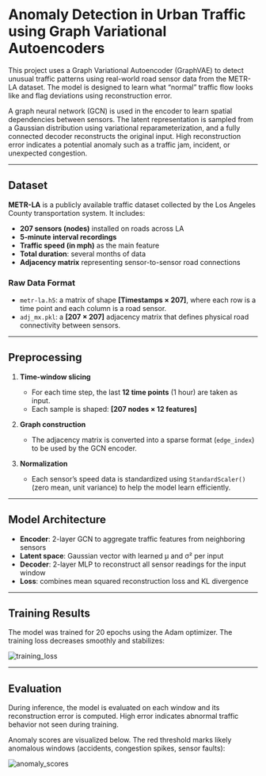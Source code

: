 # Anomaly Detection in Urban Traffic using Graph Variational Autoencoders

This project uses a Graph Variational Autoencoder (GraphVAE) to detect unusual traffic patterns using real-world road sensor data from the METR-LA dataset. The model is designed to learn what “normal” traffic flow looks like and flag deviations using reconstruction error.

A graph neural network (GCN) is used in the encoder to learn spatial dependencies between sensors. The latent representation is sampled from a Gaussian distribution using variational reparameterization, and a fully connected decoder reconstructs the original input. High reconstruction error indicates a potential anomaly such as a traffic jam, incident, or unexpected congestion.

---

## Dataset

**METR-LA** is a publicly available traffic dataset collected by the Los Angeles County transportation system. It includes:

* **207 sensors (nodes)** installed on roads across LA
* **5-minute interval recordings**
* **Traffic speed (in mph)** as the main feature
* **Total duration**: several months of data
* **Adjacency matrix** representing sensor-to-sensor road connections

### Raw Data Format

* `metr-la.h5`: a matrix of shape **\[Timestamps × 207]**, where each row is a time point and each column is a road sensor.
* `adj_mx.pkl`: a **\[207 × 207]** adjacency matrix that defines physical road connectivity between sensors.

---

## Preprocessing

1. **Time-window slicing**

   * For each time step, the last **12 time points** (1 hour) are taken as input.
   * Each sample is shaped: **\[207 nodes × 12 features]**

2. **Graph construction**

   * The adjacency matrix is converted into a sparse format (`edge_index`) to be used by the GCN encoder.

3. **Normalization**

   * Each sensor’s speed data is standardized using `StandardScaler()` (zero mean, unit variance) to help the model learn efficiently.

---

## Model Architecture

* **Encoder**: 2-layer GCN to aggregate traffic features from neighboring sensors
* **Latent space**: Gaussian vector with learned μ and σ² per input
* **Decoder**: 2-layer MLP to reconstruct all sensor readings for the input window
* **Loss**: combines mean squared reconstruction loss and KL divergence

---

## Training Results

The model was trained for 20 epochs using the Adam optimizer. The training loss decreases smoothly and stabilizes:

![training_loss](https://github.com/user-attachments/assets/b6969035-4f9d-4803-89c4-22cedda8ad19)

---

## Evaluation

During inference, the model is evaluated on each window and its reconstruction error is computed. High error indicates abnormal traffic behavior not seen during training.

Anomaly scores are visualized below. The red threshold marks likely anomalous windows (accidents, congestion spikes, sensor faults):

![anomaly_scores](https://github.com/user-attachments/assets/1f62c962-f855-4ff4-89d1-32f3427e0320)

